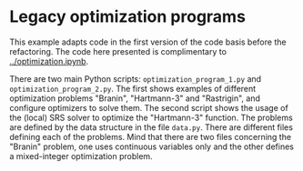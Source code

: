 # Legacy optimization programs

This example adapts code in the first version of the code basis before the refactoring. The code here presented is complimentary to [../optimization.ipynb](../optimization.ipynb).

There are two main Python scripts: `optimization_program_1.py` and `optimization_program_2.py`. The first shows examples of different optimization problems "Branin", "Hartmann-3" and "Rastrigin", and configure optimizers to solve them. The second script shows the usage of the (local) SRS solver to optimize the "Hartmann-3" function. The problems are defined by the data structure in the file `data.py`. There are different files defining each of the problems. Mind that there are two files concerning the "Branin" problem, one uses continuous variables only and the other defines a mixed-integer optimization problem.